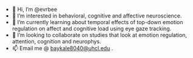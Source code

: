 - 👋 Hi, I’m @evrbee
- 👀 I’m interested in behavioral, cognitive and affective neuroscience.
- 🌱 I’m currently learning about temporal effects of top-down emotion regulation on affect and cognitive load using eye gaze tracking.
- 💞️ I’m looking to collaborate on studies that look at emotion regulation, attention, cognition and neurophys.
- 📫 Email me @ baykale8040@uhcl.edu .

<!---
evrbee/evrbee is a ✨ special ✨ repository because its `README.md` (this file) appears on your GitHub profile.
You can click the Preview link to take a look at your changes.
--->
